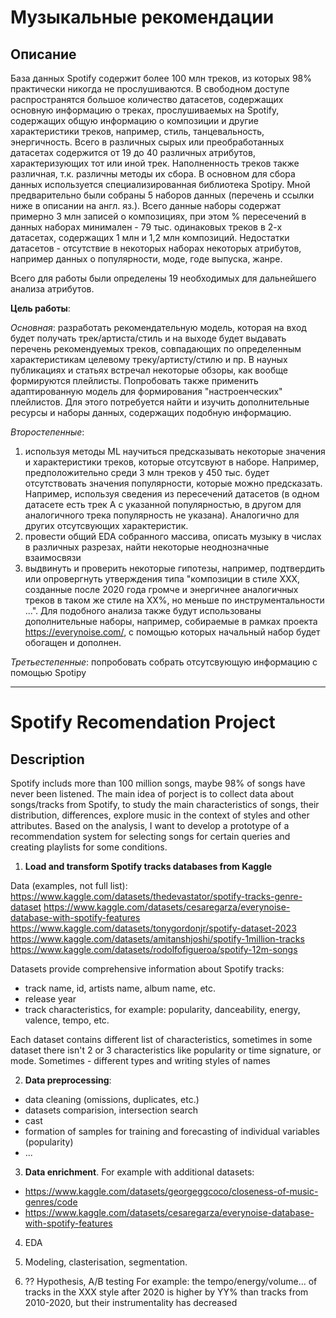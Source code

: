 # Музыкальные рекомендации

## Описание
База данных Spotify содержит более 100 млн треков, из которых 98% практически никогда не прослушиваются. В свободном доступе распространятся большое количество датасетов, содержащих основную информацию о треках, прослушиваемых на Spotify, содержащих общую информацию о композиции и другие характеристики треков, например, стиль, танцевальность, энергичность. 
Всего в различных сырых или преобработанных датасетах содержится от 19 до 40 различных атрибутов, характеризующих тот или иной трек.
Наполненность треков также различная, т.к. различны методы их сбора. В основном для сбора данных используется специализированная библиотека Spotipy.
Мной предварительно были собраны 5 наборов данных (перечень и ссылки ниже в описании на англ. яз.). Всего данные наборы содержат примерно 3 млн записей о композициях, при этом % пересечений в данных наборах минимален - 79 тыс. одинаковых треков в 2-х датасетах, содержащих 1 млн и 1,2 млн композиций. Недостатки датасетов - отсутствие в некоторых наборах некоторых атрибутов, например данных о популярности, моде, годе выпуска, жанре.

Всего для работы были определены 19 необходимых для дальнейшего анализа атрибутов.

**Цель работы**: 

*Основная*: разработать рекомендательную модель, которая на вход будет получать трек/артиста/стиль и на выходе будет выдавать перечень рекомендуемых треков, совпадающих по определенным характеристикам целевому треку/артисту/стилю и пр. В науных публикациях и статьях встречал некоторые обзоры, как вообще формируются плейлисты. Попробовать также применить адаптированную модель для формирования "настроенческих" плейлистов. Для этого потребуется найти и изучить дополнительные ресурсы и наборы данных, содержащих подобную информацию.

*Второстепенные*: 
1) используя методы ML научиться предсказывать некоторые значения и характеристики треков, которые отсутсвуют в наборе. Например, предположительно среди 3 млн треков у 450 тыс. будет отсутствовать значения популярности, которые можно предсказать. Например, используя сведения из пересечений датасетов (в одном датасете есть трек А с указанной популярностью, в другом для аналогичного трека популярность не указана). Аналогично для других отсутсвующих характеристик.
2) провести общий EDA собранного массива, описать музыку в числах в различных разрезах, найти некоторые неоднозначные взаимосвязи
3) выдвинуть и проверить некоторые гипотезы, например, подтвердить или опровергнуть утверждения типа "композиции в стиле ХХХ, созданные после 2020 года громче и энергичнее аналогичных треков в таком же стиле на ХХ%, но меньше по инструментальности ...".
Для подобного анализа также будут использованы дополнительные наборы, например, собираемые в рамках проекта https://everynoise.com/, с помощью которых начальный набор будет обогащен и дополнен.

*Третьестепенные*: попробовать собрать отсутсвующую информацию с помощью Spotipy

-------------------------------------------------------------------
# Spotify Recomendation Project

## Description
Spotify includs more than 100 million songs, maybe 98% of songs have never been listened. The main idea of porject is to collect data about songs/tracks from Spotify, to study the main characteristics of songs, their distribution, differences, explore music in the context of styles and other attributes. 
Based on the analysis, I want to develop a prototype of a recommendation system for selecting songs for certain queries and creating playlists for some conditions.

1) **Load and transform Spotify tracks databases from Kaggle**

Data (examples, not full list):
https://www.kaggle.com/datasets/thedevastator/spotify-tracks-genre-dataset  https://www.kaggle.com/datasets/cesaregarza/everynoise-database-with-spotify-features  https://www.kaggle.com/datasets/tonygordonjr/spotify-dataset-2023 
https://www.kaggle.com/datasets/amitanshjoshi/spotify-1million-tracks
https://www.kaggle.com/datasets/rodolfofigueroa/spotify-12m-songs

Datasets provide comprehensive information about Spotify tracks:
- track name, id, artists name, album name, etc.
- release year
- track characteristics, for example: popularity, danceability, energy, valence, tempo, etc.

Each dataset contains different list of characteristics, sometimes in some dataset there isn't 2 or 3 characteristics like popularity or time signature, or mode. Sometimes - different types and writing styles of names

2) **Data preprocessing**:
- data cleaning (omissions, duplicates, etc.)
- datasets comparision, intersection search 
- cast
- formation of samples for training and forecasting of individual variables (popularity)
- ...

3) **Data enrichment**. For example with additional datasets:
- https://www.kaggle.com/datasets/georgeggcoco/closeness-of-music-genres/code
- https://www.kaggle.com/datasets/cesaregarza/everynoise-database-with-spotify-features

4) EDA

5) Modeling, clasterisation, segmentation.

6) ?? Hypothesis, A/B testing
For example: the tempo/energy/volume... of tracks in the XXX style after 2020 is higher by YY% than tracks from 2010-2020, but their instrumentality has decreased
